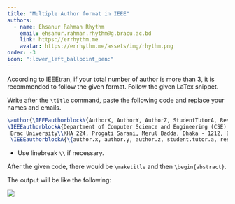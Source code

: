 ```yaml
---
title: "Multiple Author format in IEEE"
authors:
  - name: Ehsanur Rahman Rhythm
    email: ehsanur.rahman.rhythm@g.bracu.ac.bd
    link: https://errhythm.me
    avatar: https://errhythm.me/assets/img/rhythm.png
order: -3
icon: ":lower_left_ballpoint_pen:"
---
```


According to IEEEtran, if your total number of author is more than 3, it is recommended to follow the given format. Follow the given LaTex snippet.

Write after the `\title` command, paste the following code and replace your names and emails. 

```latex
\author{\IEEEauthorblockN{AuthorX, AuthorY, AuthorZ, StudentTutorA, ResearchAssistantB and CourseInstructor}
\IEEEauthorblockA{Department of Computer Science and Engineering (CSE) \\School of Data and Sciences (SDS)\\ 
 Brac University\\KHA 224, Progati Sarani, Merul Badda, Dhaka - 1212, Bangladesh}  
 \IEEEauthorblockA{\{author.x, author.y, author.z, student.tutor.a, research.assistant.b\}@g.bracu.ac.bd, courseinstructor@gmail.com}}
```

* Use linebreak `\\` if necessary.

After the given code, there would be `\maketitle` and then `\begin{abstract}`. 

The output will be like the following:

![ ](https://i.vgy.me/x3Bv8S.png)
